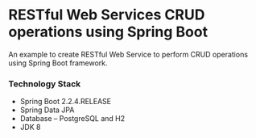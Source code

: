 # RESTful Web Services CRUD operations using Spring Boot #
An example to create RESTful Web Service to perform CRUD operations using Spring Boot framework.

### Technology Stack ###

- Spring Boot 2.2.4.RELEASE
- Spring Data JPA
- Database – PostgreSQL and H2
- JDK 8


